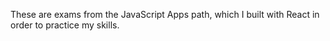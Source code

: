 These are exams from the JavaScript Apps path, which I built with React in order to practice my skills.

